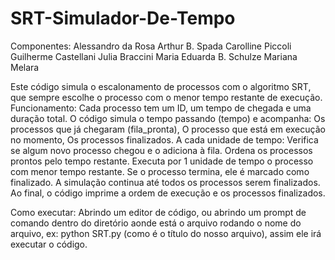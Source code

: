 # SRT-Simulador-De-Tempo

Componentes: 
Alessandro da Rosa
Arthur B. Spada
Carolline Piccoli
Guilherme Castellani
Julia Braccini
Maria Eduarda B. Schulze
Mariana Melara

Este código simula o escalonamento de processos com o algoritmo SRT, que sempre escolhe o processo com o menor tempo restante de execução.
Funcionamento:
Cada processo tem um ID, um tempo de chegada e uma duração total.
O código simula o tempo passando (tempo) e acompanha:
Os processos que já chegaram (fila_pronta),
O processo que está em execução no momento,
Os processos finalizados.
A cada unidade de tempo:
Verifica se algum novo processo chegou e o adiciona à fila.
Ordena os processos prontos pelo tempo restante.
Executa por 1 unidade de tempo o processo com menor tempo restante.
Se o processo termina, ele é marcado como finalizado.
A simulação continua até todos os processos serem finalizados.
Ao final, o código imprime a ordem de execução e os processos finalizados.

Como executar:
Abrindo um editor de código, ou abrindo um prompt de comando dentro do diretório aonde está o arquivo
rodando o nome do arquivo, ex: python SRT.py (como é o título do nosso arquivo),
assim ele irá executar o código.
